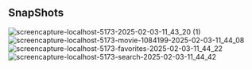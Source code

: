 ## SnapShots

![screencapture-localhost-5173-2025-02-03-11_43_20 (1)](https://github.com/user-attachments/assets/4a670c22-1b0c-45b5-b605-934ae6302178)
![screencapture-localhost-5173-movie-1084199-2025-02-03-11_44_08](https://github.com/user-attachments/assets/530ffd40-6e5e-488a-82d6-541682c04916)
![screencapture-localhost-5173-favorites-2025-02-03-11_44_22](https://github.com/user-attachments/assets/1f1e75a2-9ce0-4b7e-bac8-626287d703e5)
![screencapture-localhost-5173-search-2025-02-03-11_44_42](https://github.com/user-attachments/assets/43af3c1d-a52d-4e9a-968c-2d82f1fc77f4)
